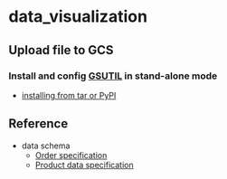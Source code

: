 # data_visualization

## Upload file to GCS
### Install and config [GSUTIL](https://cloud.google.com/storage/docs/gsutil) in stand-alone mode
* [installing from tar or PyPI](https://cloud.google.com/storage/docs/gsutil_install#alt-install)


## Reference
* data schema
  * [Order  specification](https://support.google.com/merchants/answer/9130936)
  * [Product data specification](https://support.google.com/merchants/answer/7052112?hl=en)
